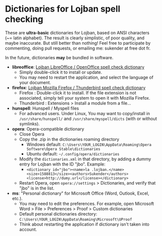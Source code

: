 # Dictionaries for Lojban spell checking

These are **ultra-basic** dictionaries for Lojban, based on ANSI characters (~= latin alphabet).
The result is clearly simplistic, of poor quality, and maybe inaccurate. But still better than nothing!
Feel free to participate by commenting, doing pull requests, or emailing me: sukender at free dot fr.

In the future, dictionaries __may__ be bundled in software.

- **libreoffice**: [Lojban LibreOffice / OpenOffice spell check dictionary](https://github.com/Sukender/lojban-spell-check-dist/raw/master/libreoffice/libreoffice-openoffice-lojban-dictionary-jbo-v2017.11.13.oxt)
  - Simply double-click it to install or update.
  - You may need to restart the application, and select the language of your document.
- **firefox**: [Lojban Mozilla Firefox / Thunderbird spell check dictionary](https://github.com/Sukender/lojban-spell-check-dist/raw/master/firefox/firefox-thunderbird-lojban-dictionary-jbo-v2017.11.13.xpi)
  - Firefox : Double-click it to install. If the file extension is not associated, simply tell your system to open it with Mozilla Firefox.
  - Thunderbird : Extensions > Install a module from a file...
- **hunspell**: Hunspell / Myspell files
  - For advanced users. Under Linux, You may want to copy/install in ```/usr/share/hunspell/``` and ```/usr/share/myspell/dicts``` (with or without symlinks).
- **opera**: Opera-compatible dictionary
  - Close Opera
  - Copy the .zip in the dictionaries roaming directory
    - Windows default: ```C:\Users\YOUR_LOGIN\AppData\Roaming\Opera Software\Opera Stable\dictionaries```
    - Ubuntu default: ```~/.config/opera/dictionaries```
  - Modify the ```dictionaries.xml``` in that directory, by adding a dummy entry for Lojban with the ID "jbo". Example:
    - ```<dictionary id="jbo"><name>la .lojban.</name><size>1588813</size><authors>Sukender</authors><license>http://dumy.url</license></dictionary>```
  - Restart Opera, open ```opera://settings``` > Dictionaries, and verify that "jbo" is in the list.
- **ms**: "Personal dictionary" for Microsoft Office (Word, Outlook, Excel, etc.).
  - You may need to edit the preferences. For example, open Microsoft Word > File > Preferences > Proof > Custom dictionaries
  - Default personal dictionaries directory: ```C:\Users\YOUR_LOGIN\AppData\Roaming\Microsoft\UProof```
  - Think about restarting the application if dictionary isn't taken into account.
